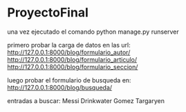 # ProyectoFinal

una vez ejecutado el comando python manage.py runserver


primero probar la carga de datos en las url:
    http://127.0.0.1:8000/blog/formulario_autor/
    http://127.0.0.1:8000/blog/formulario_articulo/
    http://127.0.0.1:8000/blog/formulario_seccion/

luego probar el formulario de busqueda en:
    http://127.0.0.1:8000/blog/busqueda/

entradas a buscar:
    Messi
    Drinkwater
    Gomez
    Targaryen
